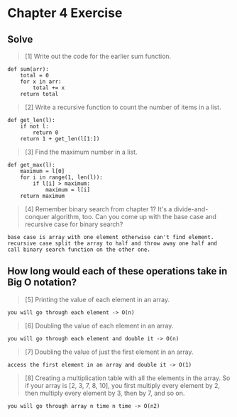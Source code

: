 # Chapter 4 Exercise

## Solve
> [1] Write out the code for the earlier sum function.
```
def sum(arr):
    total = 0
    for x in arr:
        total += x
    return total
```

> [2] Write a recursive function to count the number of items in a list.
```
def get_len(l):
    if not l:
        return 0
    return 1 + get_len(l[1:])
```

> [3] Find the maximum number in a list.
```
def get_max(l):
    maximum = l[0]
    for i in range(1, len(l)):
        if l[i] > maximum:
            maximum = l[i]
    return maximum
```

> [4] Remember binary search from chapter 1? It's a divide-and-conquer
algorithm, too. Can you come up with the base case and recursive
case for binary search?
```
base case is array with one element otherwise can't find element.
recursive case split the array to half and throw away one half and 
call binary search function on the other one.
```

## How long would each of these operations take in Big O notation?
> [5] Printing the value of each element in an array.
```
you will go through each element -> O(n)
```

> [6] Doubling the value of each element in an array.
```
you will go through each element and double it -> O(n)
```

> [7] Doubling the value of just the first element in an array.
```
access the first element in an array and double it -> O(1)
```

> [8] Creating a multiplication table with all the elements in the array. So
if your array is [2, 3, 7, 8, 10], you first multiply every element by 2,
then multiply every element by 3, then by 7, and so on.
```
you will go through array n time n time -> O(n2)
```